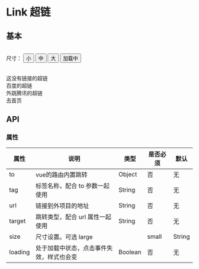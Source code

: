# Link 超链

## 基本

<br>
<div>
  <span>尺寸：</span>
  <button :key="0" @click="changeGroupStatus($event, 0)" class="inp-btn" :class="{'on': sizeStatus === 0}">小</button>
  <button :key="1" @click="changeGroupStatus($event, 1)" class="inp-btn" :class="{'on': sizeStatus === 1}">中</button>
  <button :key="2" @click="changeGroupStatus($event, 2)" class="inp-btn" :class="{'on': sizeStatus === 2}">大</button>
  <button @click="loading = !loading" class="inp-btn" :class="{'on': loading}">加载中</button>
</div>
<br>

<w-link :loading="loading" :size="groupConfig[sizeStatus]">这没有链接的超链</w-link>
<br>
<w-link url="http://baidu.com" :loading="loading" :size="groupConfig[sizeStatus]">百度的超链</w-link>
<br>
<w-link url="http://qq.com" :loading="loading" target="_blonk" :size="groupConfig[sizeStatus]">外跳腾讯的超链</w-link>
<br>
<w-link :to="{path: '/'}" :loading="loading" :size="groupConfig[sizeStatus]">去首页</w-link>


## API

### 属性

|属性|说明|类型|是否必须|默认|
|---|---|----|-------|---|
|to|vue的路由内置跳转|Object|否|无|
|tag|标签名称，配合 to 参数一起使用|String|否|无|
|url|链接到外项目的地址|String|否|无|
|target|跳转类型，配合 url 属性一起使用|String|否|无|
|size|尺寸设置。可选 large || small|String|否|无|
|loading|处于加载中状态，点击事件失效，样式也会变|Boolean|否|无|

<script>
import WLink from '../water/link/Link';

export default {
  data() {
    return {
      sizeStatus: 0,
      loading: false,
      groupConfig: ['small', '', 'large',],}
    },
  components: {
    WLink,
  },
  methods: {
    changeGroupStatus($event, index) {
      this.sizeStatus = index;
    },
  },
};
</script>
<style lang="scss">
@import '../water/link/style/link.scss';
</style>
